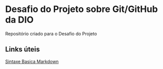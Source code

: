 # Desafio do Projeto sobre Git/GitHub da DIO
Repositório criado para o Desafio do Projeto

## Links úteis
[Sintaxe Basica Markdown](https://www.markdownguide.org/basic-syntax/)
